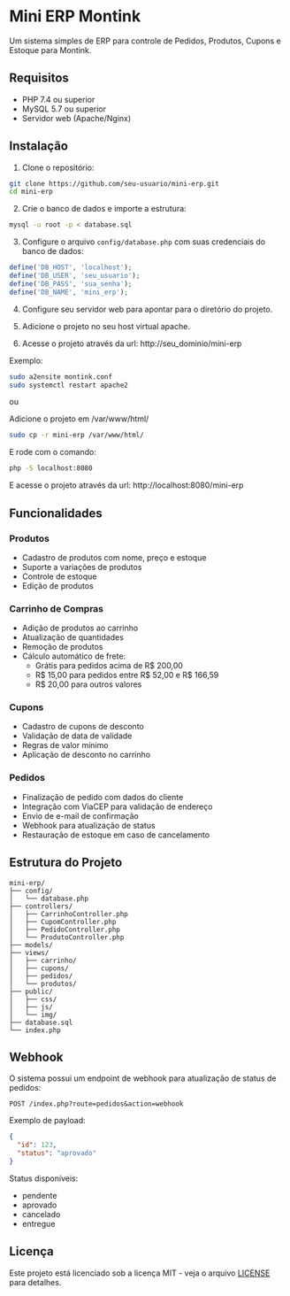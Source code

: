 # Mini ERP Montink

Um sistema simples de ERP para controle de Pedidos, Produtos, Cupons e Estoque para Montink.

## Requisitos

- PHP 7.4 ou superior
- MySQL 5.7 ou superior
- Servidor web (Apache/Nginx)

## Instalação

1. Clone o repositório:

```bash
git clone https://github.com/seu-usuario/mini-erp.git
cd mini-erp
```

2. Crie o banco de dados e importe a estrutura:

```bash
mysql -u root -p < database.sql
```

3. Configure o arquivo `config/database.php` com suas credenciais do banco de dados:

```php
define('DB_HOST', 'localhost');
define('DB_USER', 'seu_usuario');
define('DB_PASS', 'sua_senha');
define('DB_NAME', 'mini_erp');
```

4. Configure seu servidor web para apontar para o diretório do projeto.

5. Adicione o projeto no seu host virtual apache.

6. Acesse o projeto através da url: http://seu_dominio/mini-erp

Exemplo:

```bash
sudo a2ensite montink.conf
sudo systemctl restart apache2
```
ou

Adicione o projeto em /var/www/html/

```bash
sudo cp -r mini-erp /var/www/html/
```

E rode com o comando:

```bash
php -S localhost:8080
```

E acesse o projeto através da url: http://localhost:8080/mini-erp

## Funcionalidades

### Produtos

- Cadastro de produtos com nome, preço e estoque
- Suporte a variações de produtos
- Controle de estoque
- Edição de produtos

### Carrinho de Compras

- Adição de produtos ao carrinho
- Atualização de quantidades
- Remoção de produtos
- Cálculo automático de frete:
  - Grátis para pedidos acima de R$ 200,00
  - R$ 15,00 para pedidos entre R$ 52,00 e R$ 166,59
  - R$ 20,00 para outros valores

### Cupons

- Cadastro de cupons de desconto
- Validação de data de validade
- Regras de valor mínimo
- Aplicação de desconto no carrinho

### Pedidos

- Finalização de pedido com dados do cliente
- Integração com ViaCEP para validação de endereço
- Envio de e-mail de confirmação
- Webhook para atualização de status
- Restauração de estoque em caso de cancelamento

## Estrutura do Projeto

```
mini-erp/
├── config/
│   └── database.php
├── controllers/
│   ├── CarrinhoController.php
│   ├── CupomController.php
│   ├── PedidoController.php
│   └── ProdutoController.php
├── models/
├── views/
│   ├── carrinho/
│   ├── cupons/
│   ├── pedidos/
│   └── produtos/
├── public/
│   ├── css/
│   ├── js/
│   └── img/
├── database.sql
└── index.php
```

## Webhook

O sistema possui um endpoint de webhook para atualização de status de pedidos:

```
POST /index.php?route=pedidos&action=webhook
```

Exemplo de payload:

```json
{
  "id": 123,
  "status": "aprovado"
}
```

Status disponíveis:

- pendente
- aprovado
- cancelado
- entregue

## Licença

Este projeto está licenciado sob a licença MIT - veja o arquivo [LICENSE](LICENSE) para detalhes.
